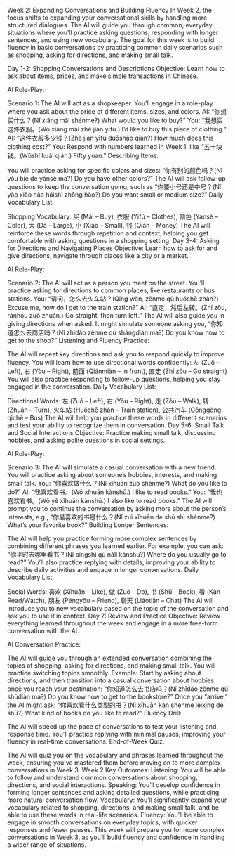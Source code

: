 Week 2: Expanding Conversations and Building Fluency
In Week 2, the focus shifts to expanding your conversational skills by handling more structured dialogues. The AI will guide you through common, everyday situations where you’ll practice asking questions, responding with longer sentences, and using new vocabulary. The goal for this week is to build fluency in basic conversations by practicing common daily scenarios such as shopping, asking for directions, and making small talk.

Day 1-2: Shopping Conversations and Descriptions
Objective: Learn how to ask about items, prices, and make simple transactions in Chinese.

AI Role-Play:

Scenario 1: The AI will act as a shopkeeper. You’ll engage in a role-play where you ask about the price of different items, sizes, and colors.
AI: “你想买什么？(Nǐ xiǎng mǎi shénme?) What would you like to buy?”
You: “我想买这件衣服。(Wǒ xiǎng mǎi zhè jiàn yīfú.) I’d like to buy this piece of clothing.”
AI: “这件衣服多少钱？(Zhè jiàn yīfú duōshǎo qián?) How much does this clothing cost?”
You: Respond with numbers learned in Week 1, like “五十块钱。(Wǔshí kuài qián.) Fifty yuan.”
Describing Items:

You will practice asking for specific colors and sizes: “你有别的颜色吗？(Nǐ yǒu bié de yánsè ma?) Do you have other colors?”
The AI will ask follow-up questions to keep the conversation going, such as “你要小号还是中号？(Nǐ yào xiǎo hào háishì zhōng hào?) Do you want small or medium size?”
Daily Vocabulary List:

Shopping Vocabulary: 买 (Mǎi – Buy), 衣服 (Yīfú – Clothes), 颜色 (Yánsè – Color), 大 (Dà – Large), 小 (Xiǎo – Small), 钱 (Qián – Money)
The AI will reinforce these words through repetition and context, helping you get comfortable with asking questions in a shopping setting.
Day 3-4: Asking for Directions and Navigating Places
Objective: Learn how to ask for and give directions, navigate through places like a city or a market.

AI Role-Play:

Scenario 2: The AI will act as a person you meet on the street. You’ll practice asking for directions to common places, like restaurants or bus stations.
You: “请问，怎么去火车站？(Qǐng wèn, zěnme qù huǒchē zhàn?) Excuse me, how do I get to the train station?”
AI: “直走，然后左转。(Zhí zǒu, ránhòu zuǒ zhuǎn.) Go straight, then turn left.”
The AI will also guide you in giving directions when asked. It might simulate someone asking you, “你知道怎么去商店吗？(Nǐ zhīdào zěnme qù shāngdiàn ma?) Do you know how to get to the shop?”
Listening and Fluency Practice:

The AI will repeat key directions and ask you to respond quickly to improve fluency. You will learn how to use directional words confidently:
左 (Zuǒ – Left), 右 (Yòu – Right), 前面 (Qiánmiàn – In front), 直走 (Zhí zǒu – Go straight)
You will also practice responding to follow-up questions, helping you stay engaged in the conversation.
Daily Vocabulary List:

Directional Words: 左 (Zuǒ – Left), 右 (Yòu – Right), 走 (Zǒu – Walk), 转 (Zhuǎn – Turn), 火车站 (Huǒchē zhàn – Train station), 公共汽车 (Gōnggòng qìchē – Bus)
The AI will help you practice these words in different scenarios and test your ability to recognize them in conversation.
Day 5-6: Small Talk and Social Interactions
Objective: Practice making small talk, discussing hobbies, and asking polite questions in social settings.

AI Role-Play:

Scenario 3: The AI will simulate a casual conversation with a new friend. You will practice asking about someone’s hobbies, interests, and making small talk.
You: “你喜欢做什么？(Nǐ xǐhuān zuò shénme?) What do you like to do?”
AI: “我喜欢看书。(Wǒ xǐhuān kànshū.) I like to read books.”
You: “我也喜欢看书。(Wǒ yě xǐhuān kànshū.) I also like to read books.”
The AI will prompt you to continue the conversation by asking more about the person’s interests, e.g., “你最喜欢的书是什么？(Nǐ zuì xǐhuān de shū shì shénme?) What’s your favorite book?”
Building Longer Sentences:

The AI will help you practice forming more complex sentences by combining different phrases you learned earlier. For example, you can ask:
“你平时去哪里看书？(Nǐ píngshí qù nǎlǐ kànshū?) Where do you usually go to read?”
You’ll also practice replying with details, improving your ability to describe daily activities and engage in longer conversations.
Daily Vocabulary List:

Social Words: 喜欢 (Xǐhuān – Like), 做 (Zuò – Do), 书 (Shū – Book), 看 (Kàn – Read/Watch), 朋友 (Péngyǒu – Friend), 聊天 (Liáotiān – Chat)
The AI will introduce you to new vocabulary based on the topic of the conversation and ask you to use it in context.
Day 7: Review and Practice
Objective: Review everything learned throughout the week and engage in a more free-form conversation with the AI.

AI Conversation Practice:

The AI will guide you through an extended conversation combining the topics of shopping, asking for directions, and making small talk. You will practice switching topics smoothly.
Example: Start by asking about directions, and then transition into a casual conversation about hobbies once you reach your destination:
“你知道怎么去书店吗？(Nǐ zhīdào zěnme qù shūdiàn ma?) Do you know how to get to the bookstore?”
Once you “arrive,” the AI might ask: “你喜欢看什么类型的书？(Nǐ xǐhuān kàn shénme lèixíng de shū?) What kind of books do you like to read?”
Fluency Drill:

The AI will speed up the pace of conversations to test your listening and response time. You’ll practice replying with minimal pauses, improving your fluency in real-time conversations.
End-of-Week Quiz:

The AI will quiz you on the vocabulary and phrases learned throughout the week, ensuring you’ve mastered them before moving on to more complex conversations in Week 3.
Week 2 Key Outcomes:
Listening: You will be able to follow and understand common conversations about shopping, directions, and social interactions.
Speaking: You’ll develop confidence in forming longer sentences and asking detailed questions, while practicing more natural conversation flow.
Vocabulary: You’ll significantly expand your vocabulary related to shopping, directions, and making small talk, and be able to use these words in real-life scenarios.
Fluency: You’ll be able to engage in smooth conversations on everyday topics, with quicker responses and fewer pauses.
This week will prepare you for more complex conversations in Week 3, as you’ll build fluency and confidence in handling a wider range of situations.